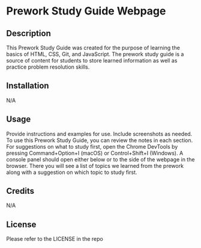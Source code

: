 # Prework Study Guide Webpage

## Description
This Prework Study Guide was created for the purpose of learning the basics of HTML, CSS, Git, and JavaScript. The prework study guide is a source of content for students to store learned information as well as practice problem resolution skills.

## Installation
N/A

## Usage
Provide instructions and examples for use. Include screenshots as needed.
To use this Prework Study Guide, you can review the notes in each section. For suggestions on what to study first, open the Chrome DevTools by pressing Command+Option+I (macOS) or Control+Shift+I (Windows). A console panel should open either below or to the side of the webpage in the browser. There you will see a list of topics we learned from the prework along with a suggestion on which topic to study first.

## Credits
N/A

## License
Please refer to the LICENSE in the repo